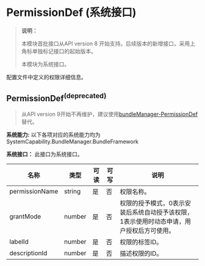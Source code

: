 # PermissionDef (系统接口)

> **说明：**
>
> 本模块首批接口从API version 8 开始支持。后续版本的新增接口，采用上角标单独标记接口的起始版本。
>
> 本模块为系统接口。

配置文件中定义的权限详细信息。

## **PermissionDef**<sup>(deprecated)<sup>

> 从API version 9开始不再维护，建议使用[bundleManager-PermissionDef](js-apis-bundleManager-permissionDef-sys.md)替代。

 **系统能力:** 以下各项对应的系统能力均为SystemCapability.BundleManager.BundleFramework

 **系统接口：**  此接口为系统接口。

| 名称           | 类型   | 可读 | 可写 | 说明           |
| -------------- | ------ | ---- | ---- | -------------- |
| permissionName | string | 是   | 否   | 权限名称。   |
| grantMode      | number | 是   | 否   | 权限的授予模式，0表示安装后系统自动授予该权限，1表示使用时动态申请，用户授权后方可使用。 |
| labelId        | number | 是   | 否   | 权限的标签ID。   |
| descriptionId  | number | 是   | 否   | 描述权限的ID。   |